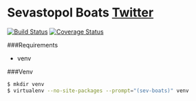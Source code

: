 Sevastopol Boats [Twitter](https://twitter.com/SevastopolBoats)
=
[![Build Status](https://travis-ci.org/Samael500/sev-boats.svg?branch=master)](https://travis-ci.org/Samael500/sev-boats)
[![Coverage Status](https://coveralls.io/repos/Samael500/sev-boats/badge.png)](https://coveralls.io/r/Samael500/sev-boats)

###Requirements
* venv

###Venv
```bash
$ mkdir venv
$ virtualenv --no-site-packages --prompt="(sev-boats)" venv
```


